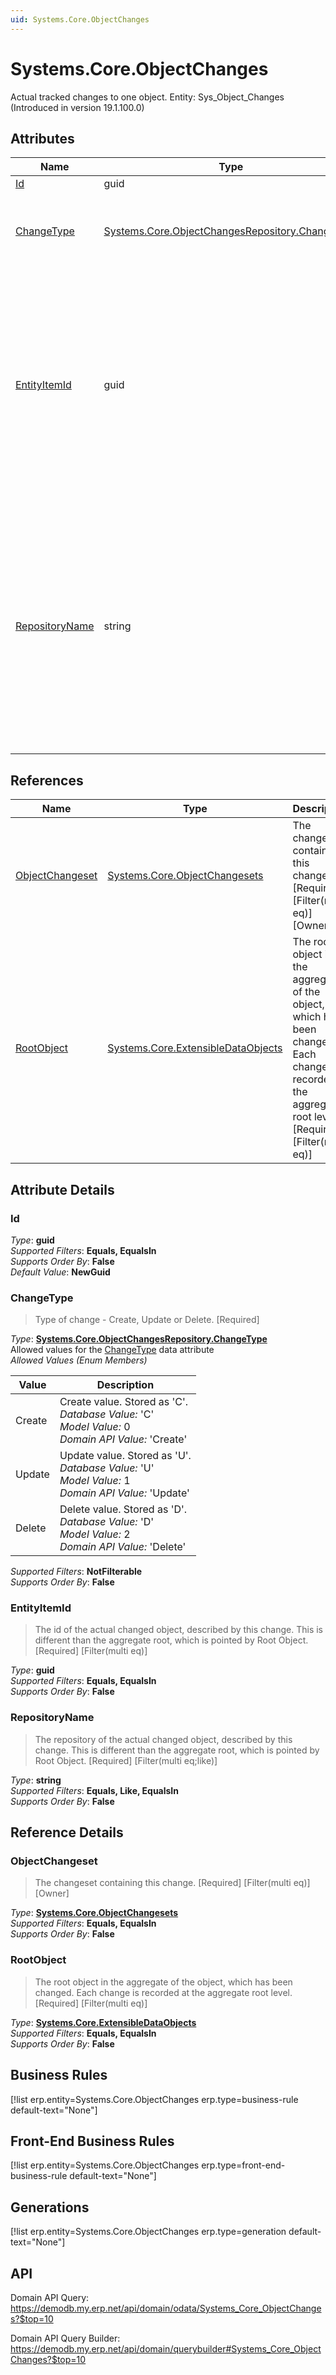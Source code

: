 ```yaml
---
uid: Systems.Core.ObjectChanges
---
```

# Systems.Core.ObjectChanges

Actual tracked changes to one object. Entity: Sys_Object_Changes (Introduced in version 19.1.100.0)

## Attributes

| Name | Type | Description |
| ---- | ---- | --- |
| [Id](Systems.Core.ObjectChanges.md#Id) | guid |  
| [ChangeType](Systems.Core.ObjectChanges.md#ChangeType) | [Systems.Core.ObjectChangesRepository.ChangeType](Systems.Core.ObjectChanges.md#ChangeType) | Type of change - Create, Update or Delete. [Required] 
| [EntityItemId](Systems.Core.ObjectChanges.md#EntityItemId) | guid | The id of the actual changed object, described by this change. This is different than the aggregate root, which is pointed by Root Object. [Required] [Filter(multi eq)] 
| [RepositoryName](Systems.Core.ObjectChanges.md#RepositoryName) | string | The repository of the actual changed object, described by this change. This is different than the aggregate root, which is pointed by Root Object. [Required] [Filter(multi eq;like)] 

## References

| Name | Type | Description |
| ---- | ---- | --- |
| [ObjectChangeset](Systems.Core.ObjectChanges.md#ObjectChangeset) | [Systems.Core.ObjectChangesets](Systems.Core.ObjectChangesets.md) | The changeset containing this change. [Required] [Filter(multi eq)] [Owner] |
| [RootObject](Systems.Core.ObjectChanges.md#RootObject) | [Systems.Core.ExtensibleDataObjects](Systems.Core.ExtensibleDataObjects.md) | The root object in the aggregate of the object, which has been changed. Each change is recorded at the aggregate root level. [Required] [Filter(multi eq)] |


## Attribute Details

### Id

_Type_: **guid**  
_Supported Filters_: **Equals, EqualsIn**  
_Supports Order By_: **False**  
_Default Value_: **NewGuid**  

### ChangeType

> Type of change - Create, Update or Delete. [Required]

_Type_: **[Systems.Core.ObjectChangesRepository.ChangeType](Systems.Core.ObjectChanges.md#ChangeType)**  
Allowed values for the [ChangeType](Systems.Core.ObjectChanges.md#ChangeType) data attribute  
_Allowed Values (Enum Members)_  

| Value | Description |
| ---- | --- |
| Create | Create value. Stored as 'C'. <br /> _Database Value:_ 'C' <br /> _Model Value:_ 0 <br /> _Domain API Value:_ 'Create' |
| Update | Update value. Stored as 'U'. <br /> _Database Value:_ 'U' <br /> _Model Value:_ 1 <br /> _Domain API Value:_ 'Update' |
| Delete | Delete value. Stored as 'D'. <br /> _Database Value:_ 'D' <br /> _Model Value:_ 2 <br /> _Domain API Value:_ 'Delete' |

_Supported Filters_: **NotFilterable**  
_Supports Order By_: **False**  

### EntityItemId

> The id of the actual changed object, described by this change. This is different than the aggregate root, which is pointed by Root Object. [Required] [Filter(multi eq)]

_Type_: **guid**  
_Supported Filters_: **Equals, EqualsIn**  
_Supports Order By_: **False**  

### RepositoryName

> The repository of the actual changed object, described by this change. This is different than the aggregate root, which is pointed by Root Object. [Required] [Filter(multi eq;like)]

_Type_: **string**  
_Supported Filters_: **Equals, Like, EqualsIn**  
_Supports Order By_: **False**  


## Reference Details

### ObjectChangeset

> The changeset containing this change. [Required] [Filter(multi eq)] [Owner]

_Type_: **[Systems.Core.ObjectChangesets](Systems.Core.ObjectChangesets.md)**  
_Supported Filters_: **Equals, EqualsIn**  
_Supports Order By_: **False**  

### RootObject

> The root object in the aggregate of the object, which has been changed. Each change is recorded at the aggregate root level. [Required] [Filter(multi eq)]

_Type_: **[Systems.Core.ExtensibleDataObjects](Systems.Core.ExtensibleDataObjects.md)**  
_Supported Filters_: **Equals, EqualsIn**  
_Supports Order By_: **False**  



## Business Rules

[!list erp.entity=Systems.Core.ObjectChanges erp.type=business-rule default-text="None"]

## Front-End Business Rules

[!list erp.entity=Systems.Core.ObjectChanges erp.type=front-end-business-rule default-text="None"]

## Generations

[!list erp.entity=Systems.Core.ObjectChanges erp.type=generation default-text="None"]

## API

Domain API Query:
<https://demodb.my.erp.net/api/domain/odata/Systems_Core_ObjectChanges?$top=10>

Domain API Query Builder:
<https://demodb.my.erp.net/api/domain/querybuilder#Systems_Core_ObjectChanges?$top=10>

